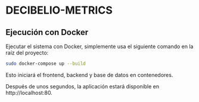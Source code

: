 # DECIBELIO-METRICS
## Ejecución con Docker

Ejecutar el sistema con Docker, simplemente usa el siguiente comando en la raíz del proyecto:

```bash
sudo docker-compose up --build
```
Esto iniciará el frontend, backend y base de datos en contenedores.

Después de unos segundos, la aplicación estará disponible en http://localhost:80.